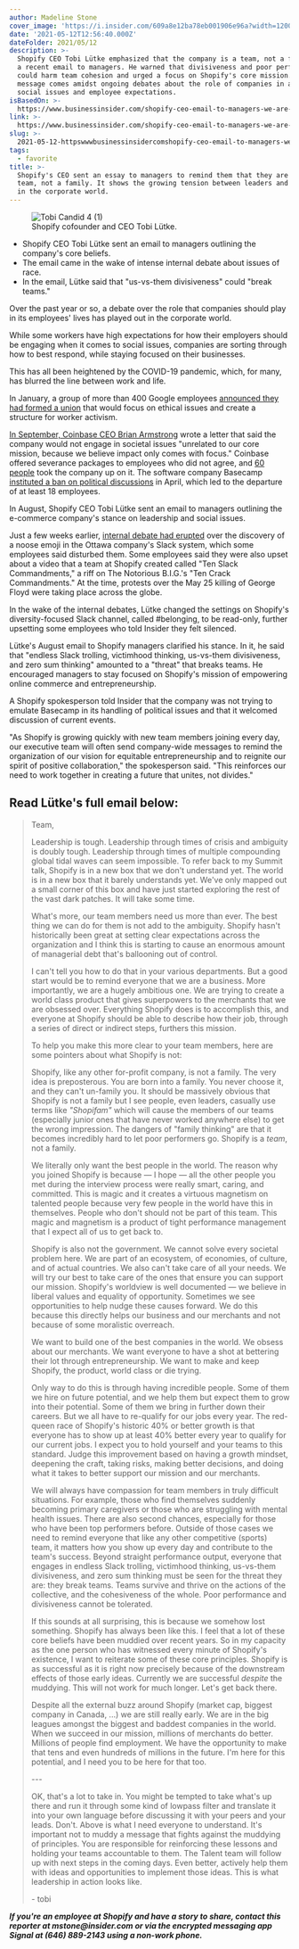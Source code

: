 ```yaml
---
author: Madeline Stone
cover_image: 'https://i.insider.com/609a8e12ba78eb001906e96a?width=1200&format=jpeg'
date: '2021-05-12T12:56:40.000Z'
dateFolder: 2021/05/12
description: >-
  Shopify CEO Tobi Lütke emphasized that the company is a team, not a family, in
  a recent email to managers. He warned that divisiveness and poor performance
  could harm team cohesion and urged a focus on Shopify's core mission. This
  message comes amidst ongoing debates about the role of companies in addressing
  social issues and employee expectations.
isBasedOn: >-
  https://www.businessinsider.com/shopify-ceo-email-to-managers-we-are-not-a-family-2021-5
link: >-
  https://www.businessinsider.com/shopify-ceo-email-to-managers-we-are-not-a-family-2021-5
slug: >-
  2021-05-12-httpswwwbusinessinsidercomshopify-ceo-email-to-managers-we-are-not-a-family-2021-5
tags:
  - favorite
title: >-
  Shopify's CEO sent an essay to managers to remind them that they are a sports
  team, not a family. It shows the growing tension between leaders and employees
  in the corporate world.
---
```

<figure data-e2e-name="image-figure-image" data-media-container="image" data-type="img"><img alt="Tobi Candid 4 (1)" sizes="(min-width: 1280px) 900px" src="https://i.insider.com/5ebac40f1441927aa64b0415?width=700" srcset="https://i.insider.com/5ebac40f1441927aa64b0415?width=400&amp;format=jpeg&amp;auto=webp 400w, https://i.insider.com/5ebac40f1441927aa64b0415?width=500&amp;format=jpeg&amp;auto=webp 500w, https://i.insider.com/5ebac40f1441927aa64b0415?width=700&amp;format=jpeg&amp;auto=webp 700w, https://i.insider.com/5ebac40f1441927aa64b0415?width=1000&amp;format=jpeg&amp;auto=webp 1000w, https://i.insider.com/5ebac40f1441927aa64b0415?width=1300&amp;format=jpeg&amp;auto=webp 1300w"/><figcaption data-e2e-name="image-caption"> Shopify cofounder and CEO Tobi Lütke. </figcaption></figure>
<ul> <li>Shopify CEO Tobi Lütke sent an email to managers outlining the company's core beliefs. </li> <li>The email came in the wake of intense internal debate about issues of race. </li> <li>In the email, Lütke said that "us-vs-them divisiveness" could "break teams." </li> </ul>
<p>Over the past year or so, a debate over the role that companies should play in its employees' lives has played out in the corporate world.</p>
<p>While some workers have high expectations for how their employers should be engaging when it comes to social issues, companies are sorting through how to best respond, while staying focused on their businesses.</p>
<p>This has all been heightened by the COVID-19 pandemic, which, for many, has blurred the line between work and life.</p>
<p>In January, a group of more than 400 Google employees <a data-analytics-module="body_link" data-analytics-post-depth="20" href="https://www.businessinsider.com/how-google-union-plans-to-build-space-for-worker-activism-2021-1">announced they had formed a union</a> that would focus on ethical issues and create a structure for worker activism.</p>
<p><a data-analytics-module="body_link" data-analytics-post-depth="20" data-uri="c10c606f1fc01b53ce2363f8520f8ea1" href="https://blog.coinbase.com/coinbase-is-a-mission-focused-company-af882df8804">In September, Coinbase CEO Brian Armstrong</a> wrote a letter that said the company would not engage in societal issues "unrelated to our core mission, because we believe impact only comes with focus." Coinbase offered severance packages to employees who did not agree, and <a data-analytics-module="body_link" data-analytics-post-depth="20" data-uri="8ec2a4085a67fc5182ee068913ad8b24" href="https://www.businessinsider.com/how-a-ceo-memo-made-coinbase-political-2020-10">60 people</a> took the company up on it. The software company Basecamp <a data-analytics-module="body_link" data-analytics-post-depth="20" data-uri="84a213c215e343ec5b338e0148253549" href="https://www.businessinsider.com/basecamp-workers-flee-what-some-describe-as-autocratic-culture-2021-4">instituted a ban on political discussions</a> in April, which led to the departure of at least 18 employees.</p>
<p>In August, Shopify CEO Tobi Lütke sent an email to managers outlining the e-commerce company's stance on leadership and social issues.</p>
<p>Just a few weeks earlier, <a data-analytics-module="body_link" data-analytics-post-depth="20" href="https://www.businessinsider.com/shopify-employees-noose-emoji-slack-ceo-tobi-lutke-silenced-debate-2021-5">internal debate had erupted</a> over the discovery of a noose emoji in the Ottawa company's Slack system, which some employees said disturbed them. Some employees said they were also upset about a video that a team at Shopify created called "Ten Slack Commandments," a riff on The Notorious B.I.G.'s "Ten Crack Commandments." At the time, protests over the May 25 killing of George Floyd were taking place across the globe.</p>
<p>In the wake of the internal debates, Lütke changed the settings on Shopify's diversity-focused Slack channel, called #belonging, to be read-only, further upsetting some employees who told Insider they felt silenced.</p>
<p>Lütke's August email to Shopify managers clarified his stance. In it, he said that "endless Slack trolling, victimhood thinking, us-vs-them divisiveness, and zero sum thinking" amounted to a "threat" that breaks teams. He encouraged managers to stay focused on Shopify's mission of empowering online commerce and entrepreneurship.</p>
<p>A Shopify spokesperson told Insider that the company was not trying to emulate Basecamp in its handling of political issues and that it welcomed discussion of current events.</p>
<p>"As Shopify is growing quickly with new team members joining every day, our executive team will often send company-wide messages to remind the organization of our vision for equitable entrepreneurship and to reignite our spirit of positive collaboration," the spokesperson said. "This reinforces our need to work together in creating a future that unites, not divides."</p>
<h2>Read Lütke's full email below: </h2>
<blockquote><p>Team, </p><p>Leadership is tough. Leadership through times of crisis and ambiguity is doubly tough. Leadership through times of multiple compounding global tidal waves can seem impossible. To refer back to my Summit talk, Shopify is in a new box that we don't understand yet. The world is in a new box that it barely understands yet. We've only mapped out a small corner of this box and have just started exploring the rest of the vast dark patches. It will take some time. </p><p>What's more, our team members need us more than ever. The best thing we can do for them is not add to the ambiguity. Shopify hasn't historically been great at setting clear expectations across the organization and I think this is starting to cause an enormous amount of managerial debt that's ballooning out of control. </p><p>I can't tell you how to do that in your various departments. But a good start would be to remind everyone that we are a business. More importantly, we are a hugely ambitious one. We are trying to create a world class product that gives superpowers to the merchants that we are obsessed over. Everything Shopify does is to accomplish this, and everyone at Shopify should be able to describe how their job, through a series of direct or indirect steps, furthers this mission. </p><p>To help you make this more clear to your team members, here are some pointers about what Shopify is not:</p><p>Shopify, like any other for-profit company, is not a family. The very idea is preposterous. You are born into a family. You never choose it, and they can't un-family you. It should be massively obvious that Shopify is not a family but I see people, even leaders, casually use terms like <em>"Shopifam"</em> which will cause the members of our teams (especially junior ones that have never worked anywhere else) to get the wrong impression. The dangers of "family thinking" are that it becomes incredibly hard to let poor performers go. Shopify is a <em>team</em>, not a family. </p><p>We literally only want the best people in the world. The reason why you joined Shopify is because — I hope — all the other people you met during the interview process were really smart, caring, and committed. This is magic and it creates a virtuous magnetism on talented people because very few people in the world have this in themselves. People who don't should not be part of this team. This magic and magnetism is a product of tight performance management that I expect all of us to get back to. </p><p>Shopify is also not the government. We cannot solve every societal problem here. We are part of an ecosystem, of economies, of culture, and of actual countries. We also can't take care of all your needs. We will try our best to take care of the ones that ensure you can support our mission. Shopify's worldview is well documented — we believe in liberal values and equality of opportunity. Sometimes we see opportunities to help nudge these causes forward. We do this because this directly helps our business and our merchants and not because of some moralistic overreach. </p><p>We want to build one of the best companies in the world. We obsess about our merchants. We want everyone to have a shot at bettering their lot through entrepreneurship. We want to make and keep Shopify, the product, world class or die trying. </p><p>Only way to do this is through having incredible people. Some of them we hire on future potential, and we help them but expect them to grow into their potential. Some of them we bring in further down their careers. But we all have to re-qualify for our jobs every year. The red-queen race of Shopify's historic 40% or better growth is that everyone has to show up at least 40% better every year to qualify for our current jobs. I expect you to hold yourself and your teams to this standard. Judge this improvement based on having a growth mindset, deepening the craft, taking risks, making better decisions, and doing what it takes to better support our mission and our merchants. </p><p>We will always have compassion for team members in truly difficult situations. For example, those who find themselves suddenly becoming primary caregivers or those who are struggling with mental health issues. There are also second chances, especially for those who have been top performers before. Outside of those cases we need to remind everyone that like any other competitive (sports) team, it matters how you show up every day and contribute to the team's success. Beyond straight performance output, everyone that engages in endless Slack trolling, victimhood thinking, us-vs-them divisiveness, and zero sum thinking must be seen for the threat they are: they break teams. Teams survive and thrive on the actions of the collective, and the cohesiveness of the whole. Poor performance and divisiveness cannot be tolerated. </p><p>If this sounds at all surprising, this is because we somehow lost something. Shopify has always been like this. I feel that a lot of these core beliefs have been muddied over recent years. So in my capacity as the one person who has witnessed every minute of Shopify's existence, I want to reiterate some of these core principles. Shopify is as successful as it is right now precisely because of the downstream effects of those early ideas. Currently we are successful <em>despite </em>the muddying. This will not work for much longer. Let's get back there. </p><p>Despite all the external buzz around Shopify (market cap, biggest company in Canada, ...) we are still really early. We are in the big leagues amongst the biggest and baddest companies in the world. When we succeed in our mission, millions of merchants do better. Millions of people find employment. We have the opportunity to make that tens and even hundreds of millions in the future. I'm here for this potential, and I need you to be here for that too. </p><p>---</p><p>OK, that's a lot to take in. You might be tempted to take what's up there and run it through some kind of lowpass filter and translate it into your own language before discussing it with your peers and your leads. Don't. Above is what I need everyone to understand. It's important not to muddy a message that fights against the muddying of principles. You are responsible for reinforcing these lessons and holding your teams accountable to them. The Talent team will follow up with next steps in the coming days. Even better, actively help them with ideas and opportunities to implement those ideas. This is what leadership in action looks like. </p><p>- tobi</p></blockquote>
<p><em><strong>If you're an employee at Shopify and have a story to share, contact this reporter at mstone@insider.com or via the encrypted messaging app Signal at (646) 889-2143 using a non-work phone.</strong></em></p>
